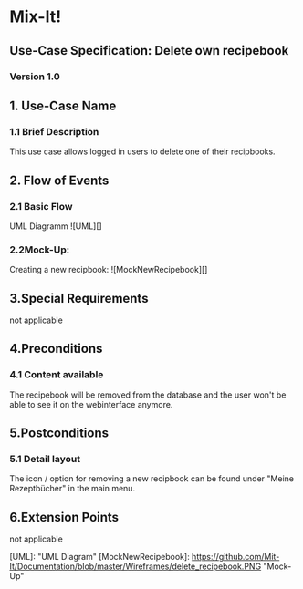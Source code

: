 # Mix-It!

## Use-Case Specification: Delete own recipebook

### Version 1.0

## 1. Use-Case Name
### 1.1 Brief Description
This use case allows logged in users to delete one of their recipbooks.
## 2. Flow of Events
### 2.1 Basic Flow
UML Diagramm
![UML][]

### 2.2Mock-Up:
Creating a new recipbook:
![MockNewRecipebook][]


## 3.Special Requirements
not applicable

## 4.Preconditions
### 4.1 Content available
The recipebook will be removed from the database and the user won't be able to see it on the webinterface anymore.

## 5.Postconditions
### 5.1 Detail layout
The icon / option for removing a new recipbook can be found under "Meine Rezeptbücher" in the main menu.

## 6.Extension Points
not applicable
  
<!-- picture links -->
[UML]: "UML Diagram"
[MockNewRecipebook]: https://github.com/Mit-It/Documentation/blob/master/Wireframes/delete_recipebook.PNG "Mock-Up"

